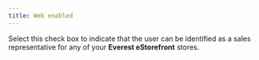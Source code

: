```yaml
---
title: Web enabled
---
```



Select this check box to indicate that the user can be identified as  a sales representative for any of your **Everest 
 eStorefront** stores.
